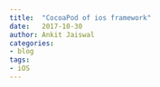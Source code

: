 ```yaml
---
title:  "CocoaPod of ios framework"
date:   2017-10-30
author: Ankit Jaiswal
categories:
- blog
tags:
- iOS
---
```

